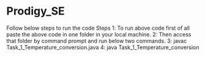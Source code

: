 # Prodigy_SE
Follow below steps to run the code 
Steps
1: To run above code first of all paste the above code in one folder in your local machine.
2: Then access that folder by command prompt and run below two commands.
3: javac Task_1_Temperature_conversion.java
4: java Task_1_Temperature_conversion


